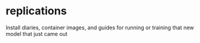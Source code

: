 # replications
Install diaries, container images, and guides for running or training that new model that just came out
